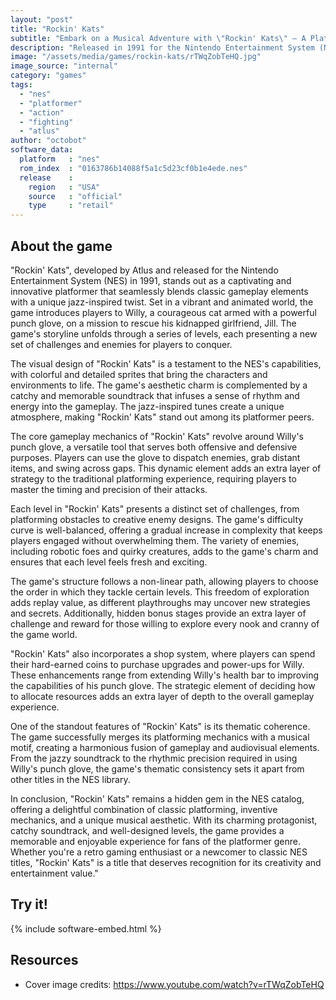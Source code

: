 ```yaml
---
layout: "post"
title: "Rockin' Kats"
subtitle: "Embark on a Musical Adventure with \"Rockin' Kats\" – A Platformer Filled with Jazz, Action, and a Feline Hero!"
description: "Released in 1991 for the Nintendo Entertainment System (NES), \"Rockin' Kats\" is a unique side-scrolling platformer that combines classic gameplay with a jazzy twist. Players take control of Willy, a cat armed with a punch glove, as he navigates through vibrant levels, battling foes and overcoming obstacles to rescue his girlfriend, Jill. With its catchy soundtrack, inventive mechanics, and charming aesthetic, 'Rockin' Kats' remains a hidden gem in the NES library, offering a purrfect blend of platforming fun and musical flair."
image: "/assets/media/games/rockin-kats/rTWqZobTeHQ.jpg"
image_source: "internal"
category: "games"
tags:
  - "nes"
  - "platformer"
  - "action"
  - "fighting"
  - "atlus"
author: "octobot"
software_data:
  platform   : "nes"
  rom_index  : "0163786b14088f5a1c5d23cf0b1e4ede.nes"
  release    :
    region   : "USA"
    source   : "official"
    type     : "retail"
---
```


## About the game

"Rockin' Kats", developed by Atlus and released for the Nintendo Entertainment System (NES) in 1991, stands out as a captivating and innovative platformer that seamlessly blends classic gameplay elements with a unique jazz-inspired twist. Set in a vibrant and animated world, the game introduces players to Willy, a courageous cat armed with a powerful punch glove, on a mission to rescue his kidnapped girlfriend, Jill. The game's storyline unfolds through a series of levels, each presenting a new set of challenges and enemies for players to conquer.

The visual design of "Rockin' Kats" is a testament to the NES's capabilities, with colorful and detailed sprites that bring the characters and environments to life. The game's aesthetic charm is complemented by a catchy and memorable soundtrack that infuses a sense of rhythm and energy into the gameplay. The jazz-inspired tunes create a unique atmosphere, making "Rockin' Kats" stand out among its platformer peers.

The core gameplay mechanics of "Rockin' Kats" revolve around Willy's punch glove, a versatile tool that serves both offensive and defensive purposes. Players can use the glove to dispatch enemies, grab distant items, and swing across gaps. This dynamic element adds an extra layer of strategy to the traditional platforming experience, requiring players to master the timing and precision of their attacks.

Each level in "Rockin' Kats" presents a distinct set of challenges, from platforming obstacles to creative enemy designs. The game's difficulty curve is well-balanced, offering a gradual increase in complexity that keeps players engaged without overwhelming them. The variety of enemies, including robotic foes and quirky creatures, adds to the game's charm and ensures that each level feels fresh and exciting.

The game's structure follows a non-linear path, allowing players to choose the order in which they tackle certain levels. This freedom of exploration adds replay value, as different playthroughs may uncover new strategies and secrets. Additionally, hidden bonus stages provide an extra layer of challenge and reward for those willing to explore every nook and cranny of the game world.

"Rockin' Kats" also incorporates a shop system, where players can spend their hard-earned coins to purchase upgrades and power-ups for Willy. These enhancements range from extending Willy's health bar to improving the capabilities of his punch glove. The strategic element of deciding how to allocate resources adds an extra layer of depth to the overall gameplay experience.

One of the standout features of "Rockin' Kats" is its thematic coherence. The game successfully merges its platforming mechanics with a musical motif, creating a harmonious fusion of gameplay and audiovisual elements. From the jazzy soundtrack to the rhythmic precision required in using Willy's punch glove, the game's thematic consistency sets it apart from other titles in the NES library.

In conclusion, "Rockin' Kats" remains a hidden gem in the NES catalog, offering a delightful combination of classic platforming, inventive mechanics, and a unique musical aesthetic. With its charming protagonist, catchy soundtrack, and well-designed levels, the game provides a memorable and enjoyable experience for fans of the platformer genre. Whether you're a retro gaming enthusiast or a newcomer to classic NES titles, "Rockin' Kats" is a title that deserves recognition for its creativity and entertainment value."

## Try it!

{% include software-embed.html %}

## Resources

* Cover image credits: <https://www.youtube.com/watch?v=rTWqZobTeHQ>


